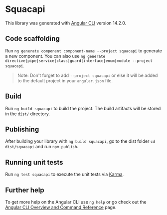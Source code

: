 # Squacapi

This library was generated with [Angular CLI](https://github.com/angular/angular-cli) version 14.2.0.

## Code scaffolding

Run `ng generate component component-name --project squacapi` to generate a new component. You can also use `ng generate directive|pipe|service|class|guard|interface|enum|module --project squacapi`.
> Note: Don't forget to add `--project squacapi` or else it will be added to the default project in your `angular.json` file. 

## Build

Run `ng build squacapi` to build the project. The build artifacts will be stored in the `dist/` directory.

## Publishing

After building your library with `ng build squacapi`, go to the dist folder `cd dist/squacapi` and run `npm publish`.

## Running unit tests

Run `ng test squacapi` to execute the unit tests via [Karma](https://karma-runner.github.io).

## Further help

To get more help on the Angular CLI use `ng help` or go check out the [Angular CLI Overview and Command Reference](https://angular.io/cli) page.

